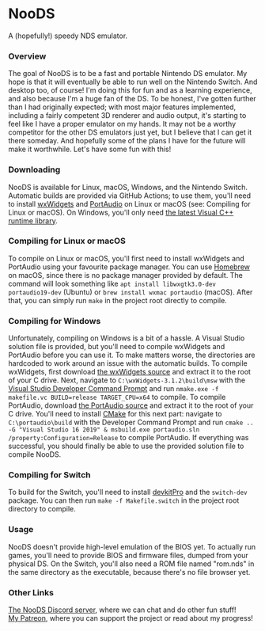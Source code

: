 # NooDS
A (hopefully!) speedy NDS emulator.

### Overview
The goal of NooDS is to be a fast and portable Nintendo DS emulator. My hope is that it will eventually be able to run well on the Nintendo Switch. And desktop too, of course! I'm doing this for fun and as a learning experience, and also because I'm a huge fan of the DS. To be honest, I've gotten further than I had originally expected; with most major features implemented, including a fairly competent 3D renderer and audio output, it's starting to feel like I have a proper emulator on my hands. It may not be a worthy competitor for the other DS emulators just yet, but I believe that I can get it there someday. And hopefully some of the plans I have for the future will make it worthwhile. Let's have some fun with this!

### Downloading
NooDS is available for Linux, macOS, Windows, and the Nintendo Switch. Automatic builds are provided via GitHub Actions; to use them, you'll need to install [wxWidgets](https://www.wxwidgets.org) and [PortAudio](http://www.portaudio.com) on Linux or macOS (see: Compiling for Linux or macOS). On Windows, you'll only need [the latest Visual C++ runtime library](https://support.microsoft.com/en-ca/help/2977003/the-latest-supported-visual-c-downloads).

### Compiling for Linux or macOS
To compile on Linux or macOS, you'll first need to install wxWidgets and PortAudio using your favourite package manager. You can use [Homebrew](https://brew.sh) on macOS, since there is no package manager provided by default. The command will look something like `apt install libwxgtk3.0-dev portaudio19-dev` (Ubuntu) or `brew install wxmac portaudio` (macOS). After that, you can simply run `make` in the project root directly to compile.

### Compiling for Windows
Unfortunately, compiling on Windows is a bit of a hassle. A Visual Studio solution file is provided, but you'll need to compile wxWidgets and PortAudio before you can use it. To make matters worse, the directories are hardcoded to work around an issue with the automatic builds. To compile wxWidgets, first download [the wxWidgets source](https://github.com/wxWidgets/wxWidgets/releases/download/v3.1.2/wxWidgets-3.1.2.zip) and extract it to the root of your C drive. Next, navigate to `C:\wxWidgets-3.1.2\build\msw` with the [Visual Studio Developer Command Prompt](https://docs.microsoft.com/en-us/dotnet/framework/tools/developer-command-prompt-for-vs) and run `nmake.exe -f makefile.vc BUILD=release TARGET_CPU=x64` to compile. To compile PortAudio, download [the PortAudio source](https://app.assembla.com/spaces/portaudio/git/source/pa_stable_v190600_20161030) and extract it to the root of your C drive. You'll need to install [CMake](https://cmake.org) for this next part: navigate to `C:\portaudio\build` with the Developer Command Prompt and run `cmake .. -G "Visual Studio 16 2019" & msbuild.exe portaudio.sln /property:Configuration=Release` to compile PortAudio. If everything was successful, you should finally be able to use the provided solution file to compile NooDS.

### Compiling for Switch
To build for the Switch, you'll need to install [devkitPro](https://devkitpro.org/wiki/Getting_Started) and the `switch-dev` package. You can then run `make -f Makefile.switch` in the project root directory to compile.

### Usage
NooDS doesn't provide high-level emulation of the BIOS yet. To actually run games, you'll need to provide BIOS and firmware files, dumped from your physical DS. On the Switch, you'll also need a ROM file named "rom.nds" in the same directory as the executable, because there's no file browser yet.

### Other Links
[The NooDS Discord server](https://discord.gg/JbNz7y4), where we can chat and do other fun stuff! \
[My Patreon](https://www.patreon.com/Hydr8gon), where you can support the project or read about my progress!
